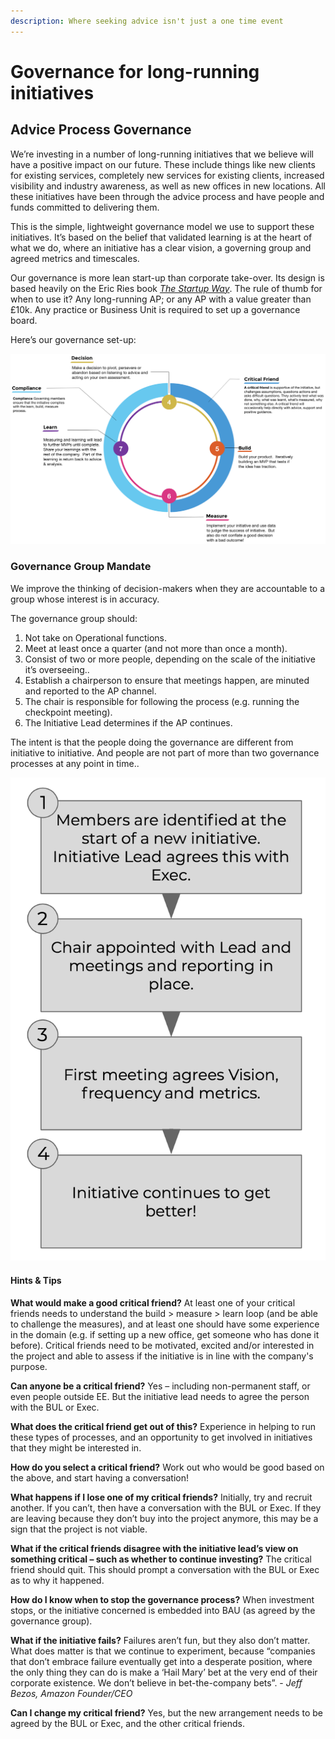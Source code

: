 ```yaml
---
description: Where seeking advice isn't just a one time event
---
```


# Governance for long-running initiatives

## Advice Process Governance

We’re investing in a number of long-running initiatives that we believe will have a positive impact on our future. These include things like new clients for existing services, completely new services for existing clients, increased visibility and industry awareness, as well as new offices in new locations. All these initiatives have been through the advice process and have people and funds committed to delivering them.

This is the simple, lightweight governance model we use to support these initiatives. It’s based on the belief that validated learning is at the heart of what we do, where an initiative has a clear vision, a governing group and agreed metrics and timescales.

Our governance is more lean start-up than corporate take-over. Its design is based heavily on the Eric Ries book [_The Startup Way_](http://www.thestartupway.com). The rule of thumb for when to use it? Any long-running AP; or any AP with a value greater than £10k. Any practice or Business Unit is required to set up a governance board.

Here’s our governance set-up:

![](../.gitbook/assets/image%20%286%29.png)

### Governance Group Mandate

We improve the thinking of decision-makers when they are accountable to a group whose interest is in accuracy.

The governance group should:

1. Not take on Operational functions.
2. Meet at least once a quarter \(and not more than once a month\).
3. Consist of two or more people, depending on the scale of the initiative it’s overseeing..
4. Establish a chairperson to ensure that meetings happen, are minuted and reported to the AP channel.
5. The chair is responsible for following the process \(e.g. running the checkpoint meeting\).
6. The Initiative Lead determines if the AP continues.

The intent is that the people doing the governance are different from initiative to initiative. And people are not part of more than two governance processes at any point in time..

![](../.gitbook/assets/19.png)

#### Hints & Tips

**What would make a good critical friend?** At least one of your critical friends needs to understand the build &gt; measure &gt; learn loop \(and be able to challenge the measures\), and at least one should have some experience in the domain \(e.g. if setting up a new office, get someone who has done it before\). Critical friends need to be motivated, excited and/or interested in the project and able to assess if the initiative is in line with the company's purpose.

**Can anyone be a critical friend?** Yes – including non-permanent staff, or even people outside EE. But the initiative lead needs to agree the person with the BUL or Exec.

**What does the critical friend get out of this?** Experience in helping to run these types of processes, and an opportunity to get involved in initiatives that they might be interested in.

**How do you select a critical friend?** Work out who would be good based on the above, and start having a conversation!

**What happens if I lose one of my critical friends?** Initially, try and recruit another. If you can’t, then have a conversation with the BUL or Exec. If they are leaving because they don’t buy into the project anymore, this may be a sign that the project is not viable.

**What if the critical friends disagree with the initiative lead’s view on something critical – such as whether to continue investing?** The critical friend should quit. This should prompt a conversation with the BUL or Exec as to why it happened.

**How do I know when to stop the governance process?** When investment stops, or the initiative concerned is embedded into BAU \(as agreed by the governance group\).

**What if the initiative fails?** Failures aren’t fun, but they also don’t matter. What does matter is that we continue to experiment, because “companies that don’t embrace failure eventually get into a desperate position, where the only thing they can do is make a ‘Hail Mary’ bet at the very end of their corporate existence. We don’t believe in bet-the-company bets”. - _Jeff Bezos, Amazon Founder/CEO_

**Can I change my critical friend?** Yes, but the new arrangement needs to be agreed by the BUL or Exec, and the other critical friends.

